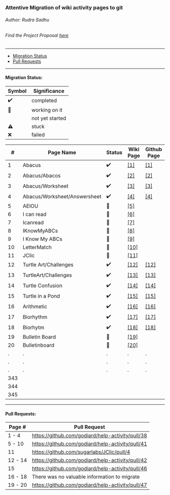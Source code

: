 ### Attentive Migration of wiki activity pages to git
###### Author: Rudra Sadhu
###### Find the Project Proposal [here](https://wiki.sugarlabs.org/go/Summer_of_Code/2018/attentive_migration_of_wiki_activity_pages_to_git)
------------------------------------------------------------

* [Migration Status](#migration-status)
* [Pull Requests](#pull-requests)

------------------------------------------------------
#### Migration Status:

| Symbol | Significance
|--------|-------------
|:heavy_check_mark: | completed
|:wrench:| working on it
|| not yet started
|:warning: | stuck
|:x: | failed



\# | Page Name | Status | Wiki Page | Github Page
---|-----------|--------|-----------|-------------
1| Abacus | :heavy_check_mark: | [[1]](https://wiki.sugarlabs.org/go/Activities/Abacus) | [[1]](https://github.com/godiard/help-activity/blob/master/source/abacus.rst)
2| Abacus/Abacos | :heavy_check_mark: | [[2]](https://wiki.sugarlabs.org/go/Activities/Abacus/Abacos) | [[2]](https://github.com/godiard/help-activity/blob/master/source/abacus.rst)
3| Abacus/Worksheet | :heavy_check_mark: | [[3]](https://wiki.sugarlabs.org/go/Activities/Abacus/Worksheet) | [[3]](https://github.com/godiard/help-activity/blob/master/source/abacus_worksheet.rst)
4| Abacus/Worksheet/Answersheet | :heavy_check_mark: | [[4]](https://wiki.sugarlabs.org/go/Activities/Abacus/Worksheet/Answersheet) | [[4]](https://github.com/godiard/help-activity/blob/master/source/abacus_worksheet_answers.rst)
5| AEIOU | :wrench: | [[5]](https://wiki.sugarlabs.org/go/Activities/AEIOU) |
6| I can read | :wrench: | [[6]](https://wiki.sugarlabs.org/go/Activities/I_can_read) |
7| Icanread | :wrench: | [[7]](https://wiki.sugarlabs.org/index.php?title=Activities/Icanread&redirect=no) |
8| IKnowMyABCs | :wrench: | [[8]](https://wiki.sugarlabs.org/go/Activities/IKnowMyABCs) |
9| I Know My ABCs | :wrench: | [[9]](https://wiki.sugarlabs.org/index.php?title=Activities/I_Know_My_ABCs&redirect=no) |
10| LetterMatch | :wrench: | [[10]](https://wiki.sugarlabs.org/go/Activities/LetterMatch) |
11| JClic | :wrench: | [[11]](https://wiki.sugarlabs.org/go/Activities/JClic) |
12| Turtle Art/Challenges | :heavy_check_mark: | [[12]](https://wiki.sugarlabs.org/go/Activities/Turtle_Art/Challenges) | [[12]](https://github.com/godiard/help-activity/blob/master/source/turtleart_challenges.rst)
13| TurtleArt/Challenges | :heavy_check_mark: | [[13]](https://wiki.sugarlabs.org/index.php?title=Activities/TurtleArt/Challenges&redirect=no) | [[13]](https://github.com/godiard/help-activity/blob/master/source/turtleart_challenges.rst)
14| Turtle Confusion | :heavy_check_mark: | [[14]](https://wiki.sugarlabs.org/go/Activities/Turtle_Confusion) | [[14]](https://github.com/godiard/help-activity/blob/master/source/turtle_confusion.rst)
15| Turtle in a Pond | :heavy_check_mark: |  [[15]](https://wiki.sugarlabs.org/go/Activities/Turtle_in_a_Pond) | [[15]](https://github.com/godiard/help-activity/blob/master/source/turtle_in_a_pond.rst)
16| Arithmetic | :heavy_check_mark: | [[16]](https://wiki.sugarlabs.org/go/Activities/Arithmetic) | [[16]](https://github.com/sugarlabs/arithmetic)
17| Biorhythm | :heavy_check_mark: | [[17]](https://wiki.sugarlabs.org/go/Activities/Biorhythm) | [[17]](https://github.com/sugarlabs/biorhythm)
18| Biorhytm | :heavy_check_mark: | [[18]](https://wiki.sugarlabs.org/index.php?title=Activities/Biorhytm&redirect=no) | [[18]](https://github.com/sugarlabs/biorhythm)
19| Bulletin Board | :wrench: | [[19]](https://wiki.sugarlabs.org/go/Activities/Bulletin_Board) |
20| Bulletinboard | :wrench: | [[20]](https://wiki.sugarlabs.org/index.php?title=Activities/Bulletinboard&redirect=no) |
.| . | . | . | .
.| . | . | . | .
.| . | . | . | .
343| | | |
344| | | |
345| | | |

------------------------------------------------------
#### Pull Requests:

| Page #  | Pull Request
|---------|-------------
| 1 - 4   | https://github.com/godiard/help-activity/pull/38
| 5 - 10  | https://github.com/godiard/help-activity/pull/41
| 11      | https://github.com/sugarlabs/JClic/pull/4
| 12 - 14 | https://github.com/godiard/help-activity/pull/42
| 15      | https://github.com/godiard/help-activity/pull/46
| 16 - 18 | There was no valuable information to migrate
| 19 - 20 | https://github.com/godiard/help-activity/pull/47
